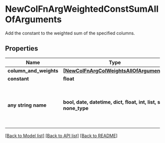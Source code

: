 # NewColFnArgWeightedConstSumAllOfArguments

Add the constant to the weighted sum of the specified columns.

## Properties
Name | Type | Description | Notes
------------ | ------------- | ------------- | -------------
**column_and_weights** | [**[NewColFnArgColWeightsAllOfArguments]**](NewColFnArgColWeightsAllOfArguments.md) |  | 
**constant** | **float** |  | 
**any string name** | **bool, date, datetime, dict, float, int, list, str, none_type** | any string name can be used but the value must be the correct type | [optional]

[[Back to Model list]](../README.md#documentation-for-models) [[Back to API list]](../README.md#documentation-for-api-endpoints) [[Back to README]](../README.md)


